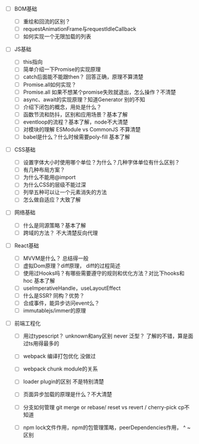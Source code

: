 - [ ] BOM基础

  - [ ] 重绘和回流的区别？
  - [ ] requestAnimationFrame与requestIdleCallback
  - [ ] 如何实现一个无限加载的列表

- [ ] JS基础

  - [ ] this指向
  - [ ] 简单介绍一下Promise的实现原理
  - [ ] catch后面能不能跟then？ 回答正确，原理不算清楚
  - [ ] Promise.all如何实现？
  - [ ] Promise.all 如果不想某个promise失败就退出，怎么操作？不清楚
  - [ ] async、await的实现原理？知道Generator 别的不知
  - [ ] 介绍下闭包的概念，用处是什么？
  - [ ] 函数节流和防抖，区别和应用场景？基本了解
  - [ ] eventloop的流程？基本了解，node不大清楚
  - [ ] 对模块的理解 ESModule vs CommonJS  不算清楚
  - [ ] babel是什么？什么时候需要poly-fill  基本了解

- [ ] CSS基础

  - [ ] 设置字体大小时使用哪个单位？为什么？几种字体单位有什么区别？
  - [ ] 有几种布局方案？
  - [ ] 为什么不能用@import
  - [ ] 为什么CSS的层级不能过深
  - [ ] 列举五种可以让一个元素消失的方法
  - [ ] 怎么做自适应？大致了解

- [ ] 网络基础

  - [ ] 什么是同源策略？基本了解
  - [ ] 跨域的方法？ 不大清楚反向代理

- [ ] React基础

  - [ ] MVVM是什么？ 总结得一般
  - [ ] 虚拟Dom原理？diff原理， diff的过程简述
  - [ ] 使用过Hooks吗？有哪些需要遵守的规则和优化方法？对比下hooks和hoc  基本了解
  - [ ] useImperativeHandle，useLayoutEffect
  - [ ] 什么是SSR? 同构？优势？
  - [ ] 合成事件，能异步访问event么？
  - [ ] immutablejs/immer的原理

- [ ] 前端工程化

  - [ ] 用过typescript？ unknown和any区别 never 泛型？ 了解的不错，算是面过ts用得最多的
  - [ ] webpack 编译打包优化  没做过
  - [ ] webpack chunk module的关系
  - [ ] loader plugin的区别   不是特别清楚
  - [ ] 页面异步加载的原理是什么？不大清楚
  - [ ] 分支如何管理 git merge or rebase/ reset vs revert / cherry-pick  cp不知道
  - [ ] npm lock文件作用，npm的包管理策略，peerDependencies作用， ^ ~ 区别

  


